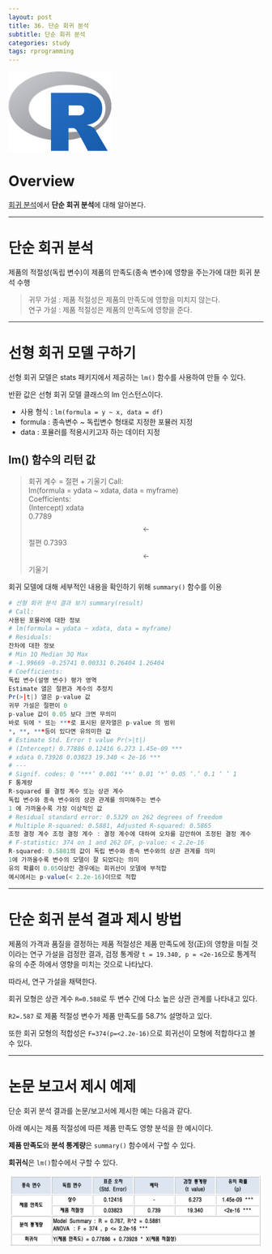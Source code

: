 ```yaml
---
layout: post
title: 36. 단순 회귀 분석
subtitle: 단순 회귀 분석
categories: study
tags: rprogramming
---
```


![r](/assets/img/logo/r-logo.png)

# Overview

[회귀 분석](https://rap0d.github.io/study/2019/11/06/r_035_regression01/)에서 **단순 회귀 분석**에 대해 알아본다.

***

# 단순 회귀 분석

제품의 적절성(독립 변수)이 제품의 만족도(종속 변수)에 영향을 주는가에 대한 회귀 분석 수행

> 귀무 가설 : 제품 적절성은 제품의 만족도에 영향을 미치지 않는다.  
> 연구 가설 : 제품 적절성은 제품의 만족도에 영향을 준다.

***

# 선형 회귀 모델 구하기

선형 회귀 모델은 stats 패키지에서 제공하는 `lm()` 함수를 사용하여 만들 수 있다.

반환 값은 선형 회귀 모델 클래스의 lm 인스턴스이다.

- 사용 형식 : `lm(formula = y ~ x, data = df)`
- formula : 종속변수 ~ 독립변수 형태로 지정한 포뮬러 지정
- data : 포뮬러를 적용시키고자 하는 데이터 지정

## lm() 함수의 리턴 값

> 회귀 계수 = 절편 + 기울기
> Call:  
> lm(formula = ydata ~ xdata, data = myframe)  
> Coefficients:  
> (Intercept) xdata  
> 0.7789 $$\gets$$ 절편 0.7393 $$\gets$$ 기울기

회귀 모델에 대해 세부적인 내용을 확인하기 위해 `summary()` 함수를 이용

```R
# 선형 회귀 분석 결과 보기 summary(result)
# Call: 
사용된 포뮬러에 대한 정보
# lm(formula = ydata ~ xdata, data = myframe)
# Residuals: 
잔차에 대한 정보
# Min 1Q Median 3Q Max
# -1.99669 -0.25741 0.00331 0.26404 1.26404
# Coefficients: 
독립 변수(설명 변수) 평가 영역
Estimate 열은 절편과 계수의 추정치
Pr(>|t|) 열은 p-value 값
귀무 가설은 절편이 0
p-value 값이 0.05 보다 크면 무의미
바로 뒤에 * 또는 ***로 표시된 문자열은 p-value 의 범위
*, **, ***등이 있다면 유의미한 값
# Estimate Std. Error t value Pr(>|t|)
# (Intercept) 0.77886 0.12416 6.273 1.45e-09 ***
# xdata 0.73928 0.03823 19.340 < 2e-16 ***
# ---
# Signif. codes: 0 ‘***’ 0.001 ‘**’ 0.01 ‘*’ 0.05 ‘.’ 0.1 ‘ ’ 1
F 통계량
R-squared 를 결정 계수 또는 상관 계수
독립 변수와 종속 변수와의 상관 관계를 의미해주는 변수
1 에 가까울수록 가장 이상적인 값
# Residual standard error: 0.5329 on 262 degrees of freedom
# Multiple R-squared: 0.5881, Adjusted R-squared: 0.5865
조정 결정 계수 조정 결정 계수 : 결정 계수에 대하여 오차를 감안하여 조정된 결정 계수
# F-statistic: 374 on 1 and 262 DF, p-value: < 2.2e-16
R-squared: 0.5881의 값이 독립 변수와 종속 변수와의 상관 관계를 의미
1에 가까울수록 변수의 모델이 잘 되었다는 의미
유의 확률이 0.05이상인 경우에는 회귀선이 모델에 부적합
예시에서는 p-value(< 2.2e-16)이므로 적합
```

***

# 단순 회귀 분석 결과 제시 방법

제품의 가격과 품질을 결정하는 제품 적절성은 제품 만족도에 정(正)의 영향을 미칠 것이라는 연구 가설을 검정한 결과, 검정 통계량 `t = 19.340, p = <2e-16`으로 통계적 유의 수준 하에서 영향을 미치는 것으로 나타났다.

따라서, 연구 가설을 채택한다.

회귀 모형은 상관 계수 `R=0.588`로 두 변수 간에 다소 높은 상관 관계를 나타내고 있다.

`R2=.587` 로 제품 적절성 변수가 제품 만족도를 58.7% 설명하고 있다.

또한 회귀 모형의 적합성은 `F=374(p=<2.2e-16)`으로 회귀선이 모형에 적합하다고 볼 수 있다.

***

# 논문 보고서 제시 예제

단순 회귀 분석 결과를 논문/보고서에 제시한 예는 다음과 같다.

아래 예시는 제품 적절성에 따른 제품 만족도 영향 분석을 한 예시이다.

**제품 만족도**와 **분석 통계량**은 `summary()` 함수에서 구할 수 있다.

**회귀식**은 `lm()`함수에서 구할 수 있다.

![fig01](/assets/img/study/r/191111_fig_01.png)